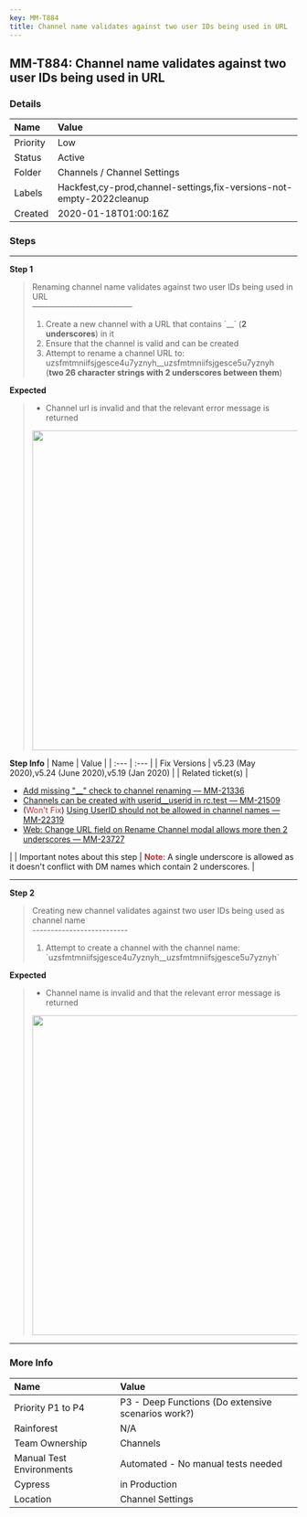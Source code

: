 ```yaml
---
key: MM-T884
title: Channel name validates against two user IDs being used in URL
---
```


## MM-T884: Channel name validates against two user IDs being used in URL

### Details

| Name     | Value                                                                |
| :------- | :------------------------------------------------------------------- |
| Priority | Low                                                                  |
| Status   | Active                                                               |
| Folder   | Channels / Channel Settings                                          |
| Labels   | Hackfest,cy-prod,channel-settings,fix-versions-not-empty-2022cleanup |
| Created  | 2020-01-18T01:00:16Z                                                 |

### Steps

<hr/>

**Step 1**

> <article>Renaming channel name validates against two user IDs being used in URL<br />–––––––––––––––––––––––––<br /><ol><li>Create a new channel with a URL that contains `__` (<strong>2 underscores</strong>) in it</li><li>Ensure that the channel is valid and can be created</li><li>Attempt to rename a channel URL to: uzsfmtmniifsjgesce4u7yznyh__uzsfmtmniifsjgesce5u7yznyh<br />(<strong>two 26 character strings with 2 underscores between them</strong>)</li></ol></article>

**Expected**

> <article><ul><li>Channel url is invalid and that the relevant error message is returned</li></ul><img src="https://smartbear-tm4j-prod-us-west-2-attachment-rich-text.s3.us-west-2.amazonaws.com/embedded-f3277290f945470c4add5d21ef3dc7ca7b74388fc7152bfb6b99ae58c66a95a8-1589215826306-1589215826306.png" style="width:560px" class="fr-fic fr-fil fr-dib" /></article>

**Step Info**
| Name | Value |
| :--- | :--- |
| Fix Versions | v5.23 (May 2020),v5.24 (June 2020),v5.19 (Jan 2020) |
| Related ticket(s) | <ul><li><a href="https://mattermost.atlassian.net/browse/MM-21336" rel="noopener noreferrer" target="_blank">Add missing "__" check to channel renaming — MM-21336</a></li><li><a href="https://mattermost.atlassian.net/browse/MM-21509" rel="noopener noreferrer" target="_blank">Channels can be created with userid__userid in rc.test — MM-21509</a></li><li>(<span style="color:rgb(184, 49, 47)">Won't Fix</span>) <a href="https://mattermost.atlassian.net/browse/MM-22319">Using UserID should not be allowed in channel names — MM-22319</a></li><li><a href="https://mattermost.atlassian.net/browse/MM-23727">Web: Change URL field on Rename Channel modal allows more then 2 underscores — MM-23727</a></li></ul> |
| Important notes about this step | <strong><span style="color:rgb(184, 49, 47)">Note</span></strong>: A single underscore is allowed as it doesn't conflict with DM names which contain 2 underscores. |

<hr/>

**Step 2**

> <article>Creating new channel validates against two user IDs being used as channel name<br />--------------------------<br /><ol><li>Attempt to create a channel with the channel name: `uzsfmtmniifsjgesce4u7yznyh__uzsfmtmniifsjgesce5u7yznyh`</li></ol></article>

**Expected**

> <article><ul><li>Channel name is invalid and that the relevant error message is returned</li></ul><img src="https://smartbear-tm4j-prod-us-west-2-attachment-rich-text.s3.us-west-2.amazonaws.com/embedded-f3277290f945470c4add5d21ef3dc7ca7b74388fc7152bfb6b99ae58c66a95a8-1589215988436-1589215988436.png" style="width:560px" class="fr-fic fr-fil fr-dib" /></article>

<hr/>

### More Info

| Name                     | Value                                              |
| :----------------------- | :------------------------------------------------- |
| Priority P1 to P4        | P3 - Deep Functions (Do extensive scenarios work?) |
| Rainforest               | N/A                                                |
| Team Ownership           | Channels                                           |
| Manual Test Environments | Automated - No manual tests needed                 |
| Cypress                  | in Production                                      |
| Location                 | Channel Settings                                   |
